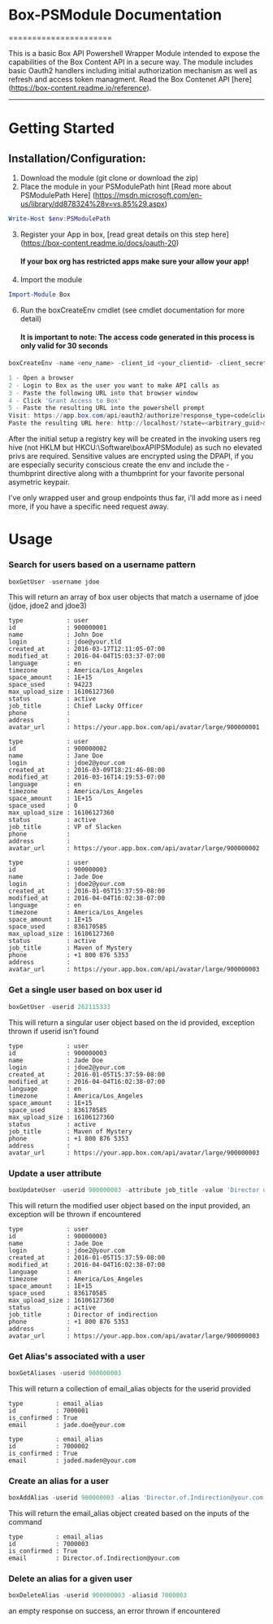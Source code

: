 # Box-PSModule Documentation
======================

This is a basic Box API Powershell Wrapper Module intended to expose the capabilities of the Box Content API in a secure way.  The module includes basic Oauth2 handlers including initial authorization mechanism as well as refresh and access token managment. Read the Box Contenet API [here] (https://box-content.readme.io/reference).

--------

# Getting Started
## Installation/Configuration:
1. Download the module (git clone or download the zip)
2. Place the module in your PSModulePath hint [Read more about PSModulePath Here] (https://msdn.microsoft.com/en-us/library/dd878324%28v=vs.85%29.aspx)

```powershell
Write-Host $env:PSModulePath
```
3. Register your App in box, [read great details on this step here] (https://box-content.readme.io/docs/oauth-20)

    #### If your box org has restricted apps make sure your allow your app!

4. Import the module

```powershell
Import-Module Box
```
6. Run the boxCreateEnv cmdlet (see cmdlet documentation for more detail)
    #### It is important to note: The access code generated in this process is only valid for 30 seconds

```powershell
boxCreateEnv -name <env_name> -client_id <your_clientid> -client_secret <your_client_secret>

1 - Open a browser
2 - Login to Box as the user you want to make API calls as
3 - Paste the following URL into that browser window
4 - Click 'Grant Access to Box'
5 - Paste the resulting URL into the powershell prompt
Visit: https://app.box.com/api/oauth2/authorize?response_type=code&client_id=<your_clientid>&state=<arbitrary_guid>
Paste the resulting URL here: http://localhost/?state=<arbitrary_guid>&code=<your_access_code>
```

After the initial setup a registry key will be created in the invoking users reg hive (not HKLM but HKCU:\Software\boxAPIPSModule) as such no elevated privs are required. Sensitive values are encrypted using the DPAPI, if you are especially security conscious create the env and include the -thumbprint directive along with a thumbprint for your favorite personal asymetric keypair.

I've only wrapped user and group endpoints thus far, i'll add more as i need more, if you have a specific need request away.

# Usage

### Search for users based on a username pattern
``` powershell
boxGetUser -username jdoe
```
This will return an array of box user objects that match a username of jdoe (jdoe, jdoe2 and jdoe3)

```
type            : user
id              : 900000001
name            : John Doe
login           : jdoe@your.tld
created_at      : 2016-03-17T12:11:05-07:00
modified_at     : 2016-04-04T15:03:37-07:00
language        : en
timezone        : America/Los_Angeles
space_amount    : 1E+15
space_used      : 94223
max_upload_size : 16106127360
status          : active
job_title       : Chief Lacky Officer
phone           : 
address         : 
avatar_url      : https://your.app.box.com/api/avatar/large/900000001

type            : user
id              : 900000002
name            : Jane Doe
login           : jdoe2@your.com
created_at      : 2016-03-09T18:21:46-08:00
modified_at     : 2016-03-16T14:19:53-07:00
language        : en
timezone        : America/Los_Angeles
space_amount    : 1E+15
space_used      : 0
max_upload_size : 16106127360
status          : active
job_title       : VP of Slacken
phone           : 
address         : 
avatar_url      : https://your.app.box.com/api/avatar/large/900000002

type            : user
id              : 900000003
name            : Jade Doe
login           : jdoe2@your.com
created_at      : 2016-01-05T15:37:59-08:00
modified_at     : 2016-04-04T16:02:38-07:00
language        : en
timezone        : America/Los_Angeles
space_amount    : 1E+15
space_used      : 836170585
max_upload_size : 16106127360
status          : active
job_title       : Maven of Mystery
phone           : +1 800 876 5353
address         : 
avatar_url      : https://your.app.box.com/api/avatar/large/900000003
```

### Get a single user based on box user id
```powershell
boxGetUser -userid 262115333
```
This will return a singular user object based on the id provided, exception thrown if userid isn't found

```
type            : user
id              : 900000003
name            : Jade Doe
login           : jdoe2@your.com
created_at      : 2016-01-05T15:37:59-08:00
modified_at     : 2016-04-04T16:02:38-07:00
language        : en
timezone        : America/Los_Angeles
space_amount    : 1E+15
space_used      : 836170585
max_upload_size : 16106127360
status          : active
job_title       : Maven of Mystery
phone           : +1 800 876 5353
address         : 
avatar_url      : https://your.app.box.com/api/avatar/large/900000003
```

### Update a user attribute
```powershell
boxUpdateUser -userid 900000003 -attribute job_title -value 'Director of indirection'
```
This will return the modified user object based on the input provided, an exception will be thrown if encountered

```
type            : user
id              : 900000003
name            : Jade Doe
login           : jdoe2@your.com
created_at      : 2016-01-05T15:37:59-08:00
modified_at     : 2016-04-04T16:02:38-07:00
language        : en
timezone        : America/Los_Angeles
space_amount    : 1E+15
space_used      : 836170585
max_upload_size : 16106127360
status          : active
job_title       : Director of indirection
phone           : +1 800 876 5353
address         : 
avatar_url      : https://your.app.box.com/api/avatar/large/900000003
```

### Get Alias's associated with a user
```powershell
boxGetAliases -userid 900000003
```
This will return a collection of email_alias objects for the userid provided

```
type         : email_alias
id           : 7000001
is_confirmed : True
email        : jade.doe@your.com

type         : email_alias
id           : 7000002
is_confirmed : True
email        : jaded.maden@your.com
```

### Create an alias for a user
```powershell
boxAddAlias -userid 900000003 -alias 'Director.of.Indirection@your.com'
```
This will return the email_alias object created based on the inputs of the command
```
type         : email_alias
id           : 7000003
is_confirmed : True
email        : Director.of.Indirection@your.com
```

### Delete an alias for a given user
```powershell
boxDeleteAlias -userid 900000003 -aliasid 7000003
```
an empty response on success, an error thrown if encountered
